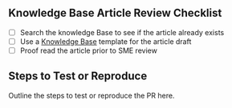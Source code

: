 ## Knowledge Base Article Review Checklist
- [ ] Search the knowledge Base to see if the article already exists
- [ ] Use a [Knowledge Base](https://github.com/pivotal-gss/pcf-kb-process/tree/master/templates) template for the article draft
- [ ] Proof read the article prior to SME review

## Steps to Test or Reproduce
Outline the steps to test or reproduce the PR here.
